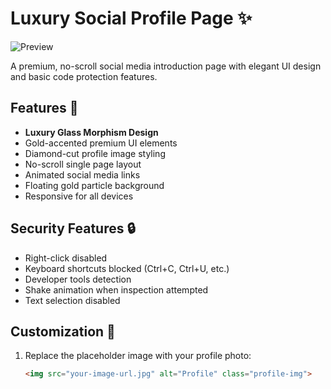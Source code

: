 # Luxury Social Profile Page ✨

![Preview](preview.jpg) <!-- You can add a preview image later -->

A premium, no-scroll social media introduction page with elegant UI design and basic code protection features.

## Features 🌟

- **Luxury Glass Morphism Design**
- Gold-accented premium UI elements
- Diamond-cut profile image styling
- No-scroll single page layout
- Animated social media links
- Floating gold particle background
- Responsive for all devices

## Security Features 🔒

- Right-click disabled
- Keyboard shortcuts blocked (Ctrl+C, Ctrl+U, etc.)
- Developer tools detection
- Shake animation when inspection attempted
- Text selection disabled

## Customization 🎨

1. Replace the placeholder image with your profile photo:
   ```html
   <img src="your-image-url.jpg" alt="Profile" class="profile-img">
